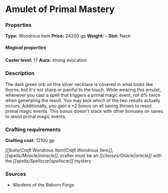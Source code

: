 ﻿---
Title: "Amulet of Primal Mastery"
Type: "Wondrous Item"
Price: "24200 gp"
Weight: "–"
Slot: "Neck"
Caster level: "17"
Aura: "strong evocation"
Description: |
  "The dark green orb on this silver necklace is covered in what looks like thorns, but it's not sharp or painful to the touch. While wearing this amulet, whenever you cast a spell that triggers a primal magic event, roll d% twice when generating the result. You may pick which of the two results actually occurs. Additionally, you gain a +2 bonus on all saving throws to resist primal magic events. This bonus doesn't stack with other bonuses on saves to resist primal magic events."
Crafting cost: "12100 gp"
Sources: "['Wardens of the Reborn Forge']"
---

# Amulet of Primal Mastery

### Properties

**Type:** Wondrous Item **Price:** 24200 gp **Weight:** – **Slot:** Neck

##### Magical properties

**Caster level:** 17 **Aura:** strong evocation

### Description

The dark green orb on this silver necklace is covered in what looks like thorns, but it's not sharp or painful to the touch. While wearing this amulet, whenever you cast a spell that triggers a primal magic event, roll d% twice when generating the result. You may pick which of the two results actually occurs. Additionally, you gain a +2 bonus on all saving throws to resist primal magic events. This bonus doesn't stack with other bonuses on saves to resist primal magic events.

### Crafting requirements

**Crafting cost:** 12100 gp

_[[feats/Craft Wondrous Item|Craft Wondrous Item]]_, _[[spells/Miracle|miracle]]_, crafter must be an _[[classes/Oracle|oracle]]_ with the _[[spells/Spellscar|spellscar]]_ mystery

### Sources

* Wardens of the Reborn Forge